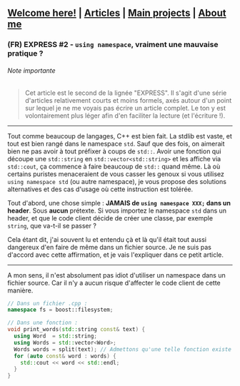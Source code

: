 ## [Welcome here!](https://vpenando.github.io) | [Articles](https://vpenando.github.io/articles.html) | [Main projects](https://vpenando.github.io/projects.html) | [About me](https://vpenando.github.io/about.html)

### (FR) EXPRESS #2 - `using namespace`, vraiment une mauvaise pratique ?

###### Note importante
> Cet article est le second de la lignée "EXPRESS". Il s'agit d'une série d'articles relativement courts et moins formels, axés autour d'un point sur lequel je ne me voyais pas écrire un article complet. Le ton y est volontairement plus léger afin d'en faciliter la lecture (et l'écriture !).

---

Tout comme beaucoup de langages, C++ est bien fait. La stdlib est vaste, et tout est bien rangé dans le namespace `std`.
Sauf que des fois, on aimerait bien ne pas avoir à tout préfixer à coups de `std::`. Avoir une fonction qui découpe une `std::string` en `std::vector<std::string>` et les affiche via `std::cout`, ça commence à faire beaucoup de `std::` quand même.
Là où certains puristes menaceraient de vous casser les genoux si vous utilisez `using namespace std` (ou autre namespace), je vous propose des solutions alternatives et des cas d'usage où cette instruction est tolérée.

Tout d'abord, une chose simple : **JAMAIS de `using namespace XXX;` dans un header**. Sous **aucun** prétexte. Si vous importez le namespace `std` dans un header, et que le code client décide de créer une classe, par exemple `string`, que va-t-il se passer ?

Cela étant dit, j'ai souvent lu et entendu çà et là qu'il était tout aussi dangereux d'en faire de même dans un fichier source. Je ne suis pas d'accord avec cette affirmation, et je vais l'expliquer dans ce petit article.

---

A mon sens, il n'est absolument pas idiot d'utiliser un namespace dans un fichier source. Car il n'y a aucun risque d'affecter le code client de cette manière.


```cpp
// Dans un fichier .cpp :
namespace fs = boost::filesystem;
```

```cpp
// Dans une fonction :
void print_words(std::string const& text) {
  using Word  = std::string;
  using Words = std::vector<Word>;
  Words words = split(text); // Admettons qu'une telle fonction existe
  for (auto const& word : words) {
    std::cout << word << std::endl;
  }
}
